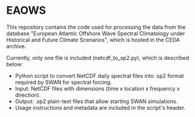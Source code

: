 # EAOWS
This repository contains the code used for processing the data from the database "European Atlantic Offshore Wave Spectral Climatology under Historical and Future Climate Scenarios", which is hosted in the CEDA archive.

Currently, only one file is included (netcdf_to_sp2.py), which is described below:

- Python script to convert NetCDF daily spectral files into .sp2 format required by SWAN for spectral forcing.
- Input: NetCDF files with dimensions (time x location x frequency x direction).
- Output: .sp2 plain-text files that allow starting SWAN simulations.
- Usage instructions and metadata are included in the script's header.
